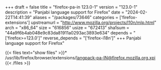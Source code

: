 +++
draft = false
title = "firefox-pa-in 123.0-1"
version = "123.0-1"
description = "Panjabi language support for Firefox"
date = "2024-02-22T14:41:39"
aliases = "/packages/73646"
categories = ['firefox-extensions']
upstreamurl = "http://www.mozilla.org/projects/l10n/mlp.html"
arch = "x86_64"
size = "616856"
usize = "672413"
sha1sum = "44a9f6b4ab048e9c83da81911a0293ac3893e634"
depends = "['firefox>=123.0']"
reverse_depends = "['firefox-i18n']"
+++
Panjabi language support for Firefox"

{{< files text="show files" >}}* /usr/lib/firefox/browser/extensions/langpack-pa-IN@firefox.mozilla.org.xpi
{{< /files >}}